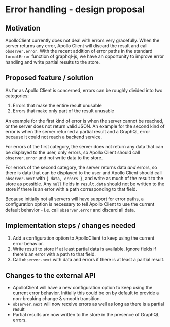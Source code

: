 # Error handling - design proposal

## Motivation
ApolloClient currently does not deal with errors very gracefully. When the server returns any error, Apollo Client will discard the result and call `observer.error`. With the recent addition of error paths in the standard `formatError` function of graphql-js, we have an opportunity to improve error handling and write partial results to the store.

## Proposed feature / solution
As far as Apollo Client is concerned, errors can be roughly divided into two categories:

1. Errors that make the entire result unusable
2. Errors that make only part of the result unusable

An example for the first kind of error is when the server cannot be reached, or the server does not return valid JSON. An example for the second kind of error is when the server returned a partial result and a GraphQL error because it could not reach a backend service.

For errors of the first category, the server does not return any data that can be displayed to the user, only errors, so Apollo Client should call `observer.error` and not write data to the store.

For errors of the second category, the server returns data *and* errors, so there is data that can be displayed to the user and Apollo Client should call `observer.next` with `{ data, errors }`, and write as much of the result to the store as possible. Any `null` fields in `result.data` should not be written to the store if there is an error with a path corresponding to that field.

Because initially not all servers will have support for error paths, a configuration option is necessary to tell Apollo Client to use the current default behavior - i.e. call `observer.error` and discard all data.

## Implementation steps / changes needed
1. Add a configuration option to ApolloClient to keep using the current error behavior.
2. Write result to store if at least partial data is available. Ignore fields if there's an error with a path to that field.
3. Call `observer.next` with data and errors if there is at least a partial result.

## Changes to the external API
* ApolloClient will have a new configuration option to keep using the current error behavior. Initially this could be on by default to provide a non-breaking change & smooth transition.
* `observer.next` will now receive errors as well as long as there is a partial result
* Partial results are now written to the store in the presence of GraphQL errors.

